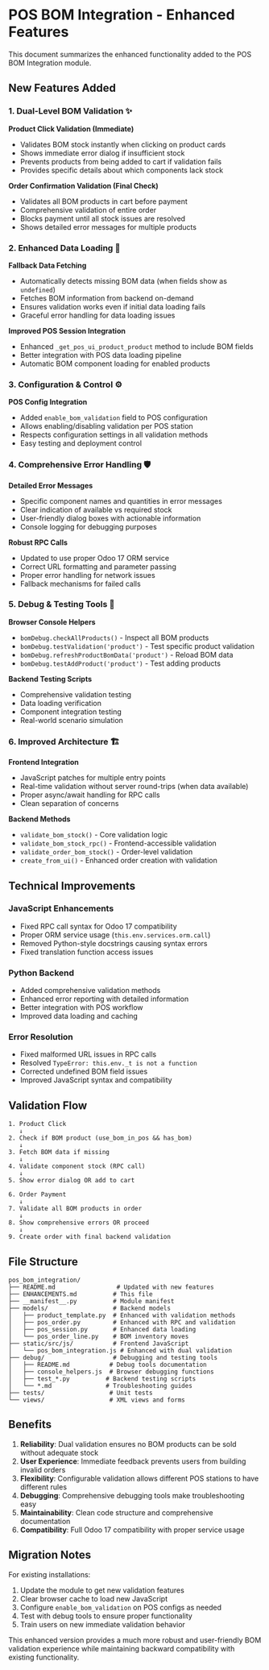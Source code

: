 # POS BOM Integration - Enhanced Features

This document summarizes the enhanced functionality added to the POS BOM Integration module.

## New Features Added

### 1. Dual-Level BOM Validation ✨

**Product Click Validation (Immediate)**
- Validates BOM stock instantly when clicking on product cards
- Shows immediate error dialog if insufficient stock
- Prevents products from being added to cart if validation fails
- Provides specific details about which components lack stock

**Order Confirmation Validation (Final Check)**
- Validates all BOM products in cart before payment
- Comprehensive validation of entire order
- Blocks payment until all stock issues are resolved
- Shows detailed error messages for multiple products

### 2. Enhanced Data Loading 🔄

**Fallback Data Fetching**
- Automatically detects missing BOM data (when fields show as `undefined`)
- Fetches BOM information from backend on-demand
- Ensures validation works even if initial data loading fails
- Graceful error handling for data loading issues

**Improved POS Session Integration**
- Enhanced `_get_pos_ui_product_product` method to include BOM fields
- Better integration with POS data loading pipeline
- Automatic BOM component loading for enabled products

### 3. Configuration & Control ⚙️

**POS Config Integration**
- Added `enable_bom_validation` field to POS configuration
- Allows enabling/disabling validation per POS station
- Respects configuration settings in all validation methods
- Easy testing and deployment control

### 4. Comprehensive Error Handling 🛡️

**Detailed Error Messages**
- Specific component names and quantities in error messages
- Clear indication of available vs required stock
- User-friendly dialog boxes with actionable information
- Console logging for debugging purposes

**Robust RPC Calls**
- Updated to use proper Odoo 17 ORM service
- Correct URL formatting and parameter passing
- Proper error handling for network issues
- Fallback mechanisms for failed calls

### 5. Debug & Testing Tools 🔧

**Browser Console Helpers**
- `bomDebug.checkAllProducts()` - Inspect all BOM products
- `bomDebug.testValidation('product')` - Test specific product validation
- `bomDebug.refreshProductBomData('product')` - Reload BOM data
- `bomDebug.testAddProduct('product')` - Test adding products

**Backend Testing Scripts**
- Comprehensive validation testing
- Data loading verification
- Component integration testing
- Real-world scenario simulation

### 6. Improved Architecture 🏗️

**Frontend Integration**
- JavaScript patches for multiple entry points
- Real-time validation without server round-trips (when data available)
- Proper async/await handling for RPC calls
- Clean separation of concerns

**Backend Methods**
- `validate_bom_stock()` - Core validation logic
- `validate_bom_stock_rpc()` - Frontend-accessible validation
- `validate_order_bom_stock()` - Order-level validation
- `create_from_ui()` - Enhanced order creation with validation

## Technical Improvements

### JavaScript Enhancements
- Fixed RPC call syntax for Odoo 17 compatibility
- Proper ORM service usage (`this.env.services.orm.call`)
- Removed Python-style docstrings causing syntax errors
- Fixed translation function access issues

### Python Backend
- Added comprehensive validation methods
- Enhanced error reporting with detailed information
- Better integration with POS workflow
- Improved data loading and caching

### Error Resolution
- Fixed malformed URL issues in RPC calls
- Resolved `TypeError: this.env._t is not a function`
- Corrected undefined BOM field issues
- Improved JavaScript syntax and compatibility

## Validation Flow

```
1. Product Click
   ↓
2. Check if BOM product (use_bom_in_pos && has_bom)
   ↓
3. Fetch BOM data if missing
   ↓
4. Validate component stock (RPC call)
   ↓
5. Show error dialog OR add to cart
   
6. Order Payment
   ↓
7. Validate all BOM products in order
   ↓
8. Show comprehensive errors OR proceed
   ↓
9. Create order with final backend validation
```

## File Structure

```
pos_bom_integration/
├── README.md                 # Updated with new features
├── ENHANCEMENTS.md          # This file
├── __manifest__.py          # Module manifest
├── models/                  # Backend models
│   ├── product_template.py  # Enhanced with validation methods
│   ├── pos_order.py         # Enhanced with RPC and validation
│   ├── pos_session.py       # Enhanced data loading
│   └── pos_order_line.py    # BOM inventory moves
├── static/src/js/           # Frontend JavaScript
│   └── pos_bom_integration.js # Enhanced with dual validation
├── debug/                   # Debugging and testing tools
│   ├── README.md           # Debug tools documentation
│   ├── console_helpers.js  # Browser debugging functions
│   ├── test_*.py          # Backend testing scripts
│   └── *.md               # Troubleshooting guides
├── tests/                  # Unit tests
└── views/                  # XML views and forms
```

## Benefits

1. **Reliability**: Dual validation ensures no BOM products can be sold without adequate stock
2. **User Experience**: Immediate feedback prevents users from building invalid orders
3. **Flexibility**: Configurable validation allows different POS stations to have different rules
4. **Debugging**: Comprehensive debugging tools make troubleshooting easy
5. **Maintainability**: Clean code structure and comprehensive documentation
6. **Compatibility**: Full Odoo 17 compatibility with proper service usage

## Migration Notes

For existing installations:
1. Update the module to get new validation features
2. Clear browser cache to load new JavaScript
3. Configure `enable_bom_validation` on POS configs as needed
4. Test with debug tools to ensure proper functionality
5. Train users on new immediate validation behavior

This enhanced version provides a much more robust and user-friendly BOM validation experience while maintaining backward compatibility with existing functionality.
